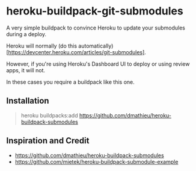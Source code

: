 # heroku-buildpack-git-submodules

A very simple buildpack to convince Heroku to update your submodules during a deploy.

Heroku will normally (do this automatically)[https://devcenter.heroku.com/articles/git-submodules].

However, if you're using Heroku's Dashboard UI to deploy or using review apps, it will not.

In these cases you require a buildpack like this one.

## Installation

> heroku buildpacks:add https://github.com/dmathieu/heroku-buildpack-submodules

## Inspiration and Credit

+ https://github.com/dmathieu/heroku-buildpack-submodules
+ https://github.com/mietek/heroku-buildpack-submodule-example
